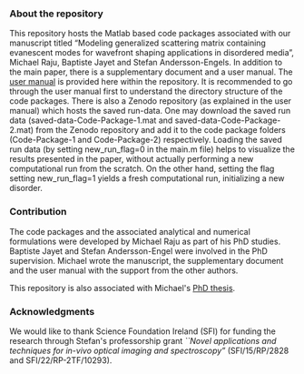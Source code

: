 ### About the repository
This repository hosts the Matlab based code packages associated with our manuscript titled “Modeling generalized scattering matrix containing evanescent modes for 
wavefront shaping applications in disordered media”, Michael Raju, Baptiste Jayet and Stefan Andersson-Engels. In addition to the main paper, there is a supplementary 
document and a user manual. The [user manual](/User_manual.pdf)
 is provided here within the repository. It is recommended to go through the user manual first to understand the directory 
structure of the code packages. There is also a Zenodo repository (as explained in the user manual) which hosts the saved run-data. One may download the saved
run data (saved-data-Code-Package-1.mat and saved-data-Code-Package-2.mat) from 
the Zenodo repository and add it to the code package folders (Code-Package-1 and Code-Package-2) respectively. Loading the saved run data
(by setting new\_run\_flag=0 in the main.m file) 
helps to visualize the results presented in the paper, without actually performing a new computational run from the scratch. On the other hand, setting the flag 
setting new\_run\_flag=1 yields a fresh computational run, initializing a new disorder.  

### Contribution
The code packages and the associated analytical and numerical formulations were developed by Michael Raju as part of his PhD studies.
Baptiste Jayet and Stefan Andersson-Engel were involved in the PhD supervision. 
Michael wrote the manuscript, the supplementary document and the user manual with the support from the other authors. 

This repository is also associated with Michael's [PhD thesis](https://hdl.handle.net/10468/14107).

### Acknowledgments
We would like to thank Science Foundation Ireland (SFI) for funding the research through Stefan's professorship grant *``Novel applications and techniques for in-vivo
optical imaging and spectroscopy”* (SFI/15/RP/2828 and SFI/22/RP-2TF/10293).
